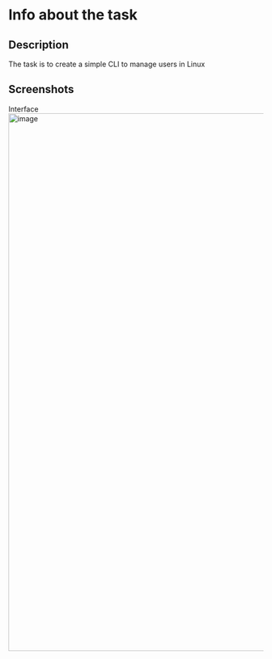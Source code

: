 # Info about the task

## Description
The task is to create a simple CLI to manage users in Linux

## Screenshots

Interface
<img width="1064" alt="image" src="https://github.com/user-attachments/assets/91c00bdc-4e2b-40da-9a94-4b32996c32fc">


